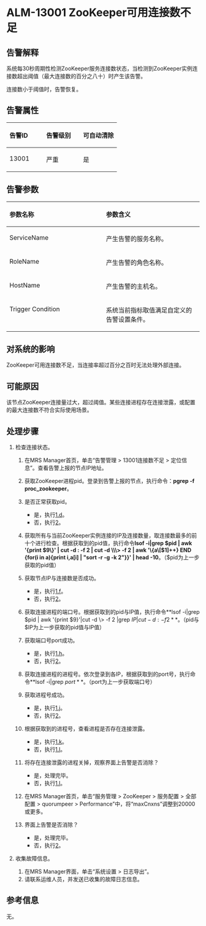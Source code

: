 # ALM-13001 ZooKeeper可用连接数不足<a name="ZH-CN_TOPIC_0093195044"></a>

## 告警解释<a name="zh-cn_topic_0035998718_section54545236"></a>

系统每30秒周期性检测ZooKeeper服务连接数状态，当检测到ZooKeeper实例连接数超出阈值（最大连接数的百分之八十）时产生该告警。

连接数小于阈值时，告警恢复。

## 告警属性<a name="zh-cn_topic_0035998718_section21145081"></a>

<a name="zh-cn_topic_0035998718_table11533784"></a>
<table><thead align="left"><tr id="zh-cn_topic_0035998718_row3757979"><th class="cellrowborder" valign="top" width="33.33333333333333%" id="mcps1.1.4.1.1"><p id="zh-cn_topic_0035998718_p35960896"><a name="zh-cn_topic_0035998718_p35960896"></a><a name="zh-cn_topic_0035998718_p35960896"></a>告警ID</p>
</th>
<th class="cellrowborder" valign="top" width="33.33333333333333%" id="mcps1.1.4.1.2"><p id="zh-cn_topic_0035998718_p27151449"><a name="zh-cn_topic_0035998718_p27151449"></a><a name="zh-cn_topic_0035998718_p27151449"></a>告警级别</p>
</th>
<th class="cellrowborder" valign="top" width="33.33333333333333%" id="mcps1.1.4.1.3"><p id="zh-cn_topic_0035998718_p51783759"><a name="zh-cn_topic_0035998718_p51783759"></a><a name="zh-cn_topic_0035998718_p51783759"></a>可自动清除</p>
</th>
</tr>
</thead>
<tbody><tr id="zh-cn_topic_0035998718_row33734921"><td class="cellrowborder" valign="top" width="33.33333333333333%" headers="mcps1.1.4.1.1 "><p id="zh-cn_topic_0035998718_p48174063"><a name="zh-cn_topic_0035998718_p48174063"></a><a name="zh-cn_topic_0035998718_p48174063"></a>13001</p>
</td>
<td class="cellrowborder" valign="top" width="33.33333333333333%" headers="mcps1.1.4.1.2 "><p id="zh-cn_topic_0035998718_p9785067"><a name="zh-cn_topic_0035998718_p9785067"></a><a name="zh-cn_topic_0035998718_p9785067"></a>严重</p>
</td>
<td class="cellrowborder" valign="top" width="33.33333333333333%" headers="mcps1.1.4.1.3 "><p id="zh-cn_topic_0035998718_p54392930"><a name="zh-cn_topic_0035998718_p54392930"></a><a name="zh-cn_topic_0035998718_p54392930"></a>是</p>
</td>
</tr>
</tbody>
</table>

## 告警参数<a name="zh-cn_topic_0035998718_section56088004"></a>

<a name="zh-cn_topic_0035998718_table43751230"></a>
<table><thead align="left"><tr id="zh-cn_topic_0035998718_row43605354"><th class="cellrowborder" valign="top" width="50%" id="mcps1.1.3.1.1"><p id="zh-cn_topic_0035998718_p42372785"><a name="zh-cn_topic_0035998718_p42372785"></a><a name="zh-cn_topic_0035998718_p42372785"></a>参数名称</p>
</th>
<th class="cellrowborder" valign="top" width="50%" id="mcps1.1.3.1.2"><p id="zh-cn_topic_0035998718_p9643552"><a name="zh-cn_topic_0035998718_p9643552"></a><a name="zh-cn_topic_0035998718_p9643552"></a>参数含义</p>
</th>
</tr>
</thead>
<tbody><tr id="zh-cn_topic_0035998718_row42930272"><td class="cellrowborder" valign="top" width="50%" headers="mcps1.1.3.1.1 "><p id="zh-cn_topic_0035998718_p54800025"><a name="zh-cn_topic_0035998718_p54800025"></a><a name="zh-cn_topic_0035998718_p54800025"></a>ServiceName</p>
</td>
<td class="cellrowborder" valign="top" width="50%" headers="mcps1.1.3.1.2 "><p id="zh-cn_topic_0035998718_p9617010"><a name="zh-cn_topic_0035998718_p9617010"></a><a name="zh-cn_topic_0035998718_p9617010"></a>产生告警的服务名称。</p>
</td>
</tr>
<tr id="zh-cn_topic_0035998718_row19444226"><td class="cellrowborder" valign="top" width="50%" headers="mcps1.1.3.1.1 "><p id="zh-cn_topic_0035998718_p31478446"><a name="zh-cn_topic_0035998718_p31478446"></a><a name="zh-cn_topic_0035998718_p31478446"></a>RoleName</p>
</td>
<td class="cellrowborder" valign="top" width="50%" headers="mcps1.1.3.1.2 "><p id="zh-cn_topic_0035998718_p66726223"><a name="zh-cn_topic_0035998718_p66726223"></a><a name="zh-cn_topic_0035998718_p66726223"></a>产生告警的角色名称。</p>
</td>
</tr>
<tr id="zh-cn_topic_0035998718_row63665103"><td class="cellrowborder" valign="top" width="50%" headers="mcps1.1.3.1.1 "><p id="zh-cn_topic_0035998718_p56599738"><a name="zh-cn_topic_0035998718_p56599738"></a><a name="zh-cn_topic_0035998718_p56599738"></a>HostName</p>
</td>
<td class="cellrowborder" valign="top" width="50%" headers="mcps1.1.3.1.2 "><p id="zh-cn_topic_0035998718_p21176078"><a name="zh-cn_topic_0035998718_p21176078"></a><a name="zh-cn_topic_0035998718_p21176078"></a>产生告警的主机名。</p>
</td>
</tr>
<tr id="zh-cn_topic_0035998718_row56366974"><td class="cellrowborder" valign="top" width="50%" headers="mcps1.1.3.1.1 "><p id="zh-cn_topic_0035998718_p2322177"><a name="zh-cn_topic_0035998718_p2322177"></a><a name="zh-cn_topic_0035998718_p2322177"></a>Trigger Condition</p>
</td>
<td class="cellrowborder" valign="top" width="50%" headers="mcps1.1.3.1.2 "><p id="zh-cn_topic_0035998718_p53878657"><a name="zh-cn_topic_0035998718_p53878657"></a><a name="zh-cn_topic_0035998718_p53878657"></a>系统当前指标取值满足自定义的告警设置条件。</p>
</td>
</tr>
</tbody>
</table>

## 对系统的影响<a name="zh-cn_topic_0035998718_section35029990"></a>

ZooKeeper可用连接数不足，当连接率超过百分之百时无法处理外部连接。

## 可能原因<a name="zh-cn_topic_0035998718_section46834456"></a>

该节点ZooKeeper连接量过大，超过阈值。某些连接进程存在连接泄露，或配置的最大连接数不符合实际使用场景。

## 处理步骤<a name="zh-cn_topic_0035998718_section18856923"></a>

1.  检查连接状态。
    1.  在MRS Manager首页，单击“告警管理 \> 13001连接数不足 \> 定位信息”。查看告警上报的节点IP地址。
    2.  获取ZooKeeper进程pid。登录到告警上报的节点，执行命令：**pgrep -f proc\_zookeeper**。
    3.  是否正常获取pid。
        -   是，执行[1.d](#zh-cn_topic_0035998718_cn_58_42_000001_2_mmccppss_stepb2)。
        -   否，执行[2](#zh-cn_topic_0035998718_li42906717145856)。

    4.  <a name="zh-cn_topic_0035998718_cn_58_42_000001_2_mmccppss_stepb2"></a>获取所有与当前ZooKeeper实例连接的IP及连接数量，取连接数最多的前十个进行检查。根据获取到的pid值，执行命令**lsof -i|grep $pid | awk '\{print $9\}' | cut -d : -f 2 | cut -d \\\> -f 2 | awk '\{a\[$1\]++\} END \{for\(i in a\)\{print i,a\[i\] | "sort -r -g -k 2"\}\}' | head -10**。（$pid为上一步获取的pid值）
    5.  获取节点IP与连接数是否成功。
        -   是，执行[1.f](#zh-cn_topic_0035998718_cn_58_42_000001_2_mmccppss_stepb4)。
        -   否，执行[2](#zh-cn_topic_0035998718_li42906717145856)。

    6.  <a name="zh-cn_topic_0035998718_cn_58_42_000001_2_mmccppss_stepb4"></a>获取连接进程的端口号。根据获取到的pid与IP值，执行命令**lsof -i|grep $pid | awk '\{print $9\}'|cut -d \\\> -f 2 |grep $IP| cut -d : -f 2**。（$pid与$IP为上一步获取的pid值与IP值）
    7.  获取端口号port成功。
        -   是，执行[1.h](#zh-cn_topic_0035998718_cn_58_42_000001_2_mmccppss_stepb5)。
        -   否，执行[2](#zh-cn_topic_0035998718_li42906717145856)。

    8.  <a name="zh-cn_topic_0035998718_cn_58_42_000001_2_mmccppss_stepb5"></a>获取连接进程的进程号。依次登录到各IP，根据获取到的port号，执行命令**lsof -i|grep $port**。（$port为上一步获取端口号）
    9.  获取进程号成功。
        -   是，执行[1.j](#zh-cn_topic_0035998718_stepb6)。
        -   否，执行[2](#zh-cn_topic_0035998718_li42906717145856)。

    10. <a name="zh-cn_topic_0035998718_stepb6"></a>根据获取到的进程号，查看进程是否存在连接泄露。
        -   是，执行[1.k](#zh-cn_topic_0035998718_stepb7)。
        -   否，执行[1.l](#zh-cn_topic_0035998718_stepb8)。

    11. <a name="zh-cn_topic_0035998718_stepb7"></a>将存在连接泄露的进程关掉，观察界面上告警是否消除？
        -   是，处理完毕。
        -   否，执行[1.l](#zh-cn_topic_0035998718_stepb8)。

    12. <a name="zh-cn_topic_0035998718_stepb8"></a>在MRS Manager首页，单击“服务管理 \> ZooKeeper \> 服务配置 \> 全部配置 \> quorumpeer \> Performance”中，将“maxCnxns”调整到20000或更多。
    13. 界面上告警是否消除？
        -   是，处理完毕。
        -   否，执行[2](#zh-cn_topic_0035998718_li42906717145856)。


2.  <a name="zh-cn_topic_0035998718_li42906717145856"></a>收集故障信息。
    1.  在MRS Manager界面，单击“系统设置 \> 日志导出”。
    2.  请联系运维人员，并发送已收集的故障日志信息。


## 参考信息<a name="zh-cn_topic_0035998718_section35494585"></a>

无。

